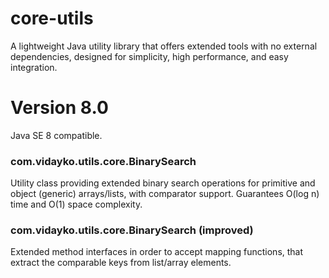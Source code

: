 # core-utils
A lightweight Java utility library that offers extended tools with no external dependencies, designed for simplicity, high performance, and easy integration.

# Version 8.0
Java SE 8 compatible.

### com.vidayko.utils.core.BinarySearch
Utility class providing extended binary search operations for primitive and object (generic) arrays/lists, with comparator support. Guarantees O(log n) time and O(1) space complexity.

### com.vidayko.utils.core.BinarySearch (improved)
Extended method interfaces in order to accept mapping functions, that extract the comparable keys from list/array elements.